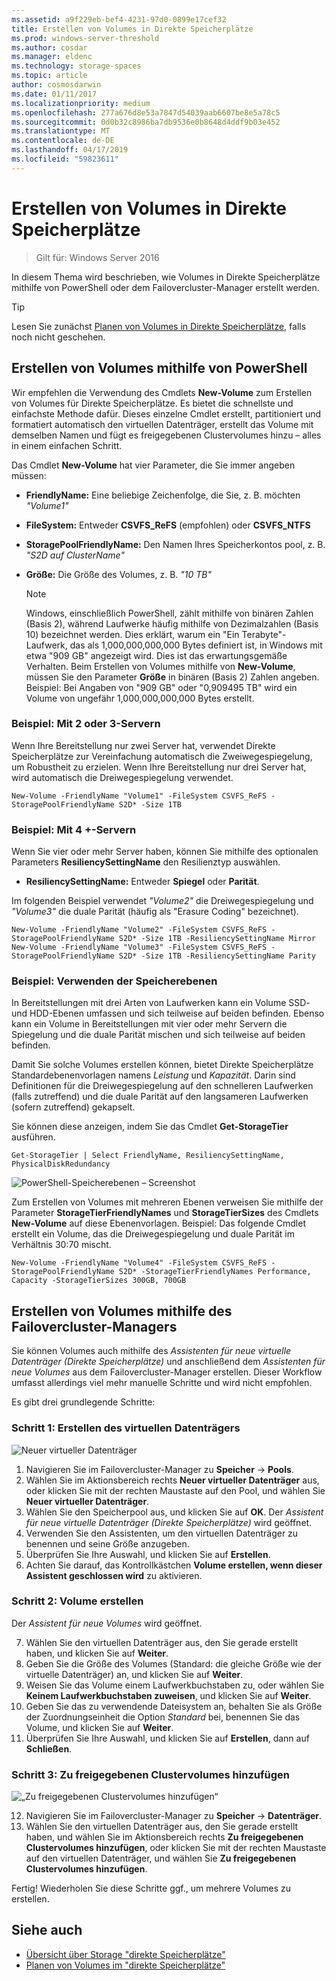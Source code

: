 ```yaml
---
ms.assetid: a9f229eb-bef4-4231-97d0-0899e17cef32
title: Erstellen von Volumes in Direkte Speicherplätze
ms.prod: windows-server-threshold
ms.author: cosdar
ms.manager: eldenc
ms.technology: storage-spaces
ms.topic: article
author: cosmosdarwin
ms.date: 01/11/2017
ms.localizationpriority: medium
ms.openlocfilehash: 277a676d8e53a7847d54039aab6607be8e5a78c5
ms.sourcegitcommit: 0d0b32c8986ba7db9536e0b8648d4ddf9b03e452
ms.translationtype: MT
ms.contentlocale: de-DE
ms.lasthandoff: 04/17/2019
ms.locfileid: "59823611"
---
```

# <a name="creating-volumes-in-storage-spaces-direct"></a>Erstellen von Volumes in Direkte Speicherplätze

>Gilt für: Windows Server 2016

In diesem Thema wird beschrieben, wie Volumes in Direkte Speicherplätze mithilfe von PowerShell oder dem Failovercluster-Manager erstellt werden.

   >[!TIP]
   >  Lesen Sie zunächst [Planen von Volumes in Direkte Speicherplätze](plan-volumes.md), falls noch nicht geschehen.

## <a name="create-volumes-using-powershell"></a>Erstellen von Volumes mithilfe von PowerShell

Wir empfehlen die Verwendung des Cmdlets **New-Volume** zum Erstellen von Volumes für Direkte Speicherplätze. Es bietet die schnellste und einfachste Methode dafür. Dieses einzelne Cmdlet erstellt, partitioniert und formatiert automatisch den virtuellen Datenträger, erstellt das Volume mit demselben Namen und fügt es freigegebenen Clustervolumes hinzu – alles in einem einfachen Schritt.

Das Cmdlet **New-Volume** hat vier Parameter, die Sie immer angeben müssen:

- **FriendlyName:** Eine beliebige Zeichenfolge, die Sie, z. B. möchten *"Volume1"*
- **FileSystem:** Entweder **CSVFS_ReFS** (empfohlen) oder **CSVFS_NTFS**
- **StoragePoolFriendlyName:** Den Namen Ihres Speicherkontos pool, z. B. *"S2D auf ClusterName"*
- **Größe:** Die Größe des Volumes, z. B. *"10 TB"*

   >[!NOTE]
   >  Windows, einschließlich PowerShell, zählt mithilfe von binären Zahlen (Basis 2), während Laufwerke häufig mithilfe von Dezimalzahlen (Basis 10) bezeichnet werden. Dies erklärt, warum ein "Ein Terabyte"-Laufwerk, das als 1,000,000,000,000 Bytes definiert ist, in Windows mit etwa "909 GB" angezeigt wird. Dies ist das erwartungsgemäße Verhalten. Beim Erstellen von Volumes mithilfe von **New-Volume**, müssen Sie den Parameter **Größe** in binären (Basis 2) Zahlen angeben. Beispiel: Bei Angaben von "909 GB" oder "0,909495 TB" wird ein Volume von ungefähr 1,000,000,000,000 Bytes erstellt.

### <a name="example-with-2-or-3-servers"></a>Beispiel: Mit 2 oder 3-Servern

Wenn Ihre Bereitstellung nur zwei Server hat, verwendet Direkte Speicherplätze zur Vereinfachung automatisch die Zweiwegespiegelung, um Robustheit zu erzielen. Wenn Ihre Bereitstellung nur drei Server hat, wird automatisch die Dreiwegespiegelung verwendet.

```
New-Volume -FriendlyName "Volume1" -FileSystem CSVFS_ReFS -StoragePoolFriendlyName S2D* -Size 1TB
```

### <a name="example-with-4-servers"></a>Beispiel: Mit 4 +-Servern

Wenn Sie vier oder mehr Server haben, können Sie mithilfe des optionalen Parameters **ResiliencySettingName** den Resilienztyp auswählen.

-   **ResiliencySettingName:** Entweder **Spiegel** oder **Parität**.

Im folgenden Beispiel verwendet *"Volume2"* die Dreiwegespiegelung und *"Volume3"* die duale Parität (häufig als "Erasure Coding" bezeichnet).

```
New-Volume -FriendlyName "Volume2" -FileSystem CSVFS_ReFS -StoragePoolFriendlyName S2D* -Size 1TB -ResiliencySettingName Mirror
New-Volume -FriendlyName "Volume3" -FileSystem CSVFS_ReFS -StoragePoolFriendlyName S2D* -Size 1TB -ResiliencySettingName Parity
```

### <a name="example-using-storage-tiers"></a>Beispiel: Verwenden der Speicherebenen

In Bereitstellungen mit drei Arten von Laufwerken kann ein Volume SSD- und HDD-Ebenen umfassen und sich teilweise auf beiden befinden. Ebenso kann ein Volume in Bereitstellungen mit vier oder mehr Servern die Spiegelung und die duale Parität mischen und sich teilweise auf beiden befinden.

Damit Sie solche Volumes erstellen können, bietet Direkte Speicherplätze Standardebenenvorlagen namens *Leistung* und *Kapazität*. Darin sind Definitionen für die Dreiwegespiegelung auf den schnelleren Laufwerken (falls zutreffend) und die duale Parität auf den langsameren Laufwerken (sofern zutreffend) gekapselt.

Sie können diese anzeigen, indem Sie das Cmdlet **Get-StorageTier** ausführen.

```
Get-StorageTier | Select FriendlyName, ResiliencySettingName, PhysicalDiskRedundancy
```

![PowerShell-Speicherebenen – Screenshot](media/creating-volumes/storage-tiers-screenshot.png)

Zum Erstellen von Volumes mit mehreren Ebenen verweisen Sie mithilfe der Parameter **StorageTierFriendlyNames** und **StorageTierSizes** des Cmdlets **New-Volume** auf diese Ebenenvorlagen. Beispiel: Das folgende Cmdlet erstellt ein Volume, das die Dreiwegespiegelung und duale Parität im Verhältnis 30:70 mischt.

```
New-Volume -FriendlyName "Volume4" -FileSystem CSVFS_ReFS -StoragePoolFriendlyName S2D* -StorageTierFriendlyNames Performance, Capacity -StorageTierSizes 300GB, 700GB
```

## <a name="create-volumes-using-failover-cluster-manager"></a>Erstellen von Volumes mithilfe des Failovercluster-Managers

Sie können Volumes auch mithilfe des *Assistenten für neue virtuelle Datenträger (Direkte Speicherplätze)* und anschließend dem *Assistenten für neue Volumes* aus dem Failovercluster-Manager erstellen. Dieser Workflow umfasst allerdings viel mehr manuelle Schritte und wird nicht empfohlen.

Es gibt drei grundlegende Schritte:

### <a name="step-1-create-virtual-disk"></a>Schritt 1: Erstellen des virtuellen Datenträgers

![Neuer virtueller Datenträger](media/creating-volumes/GUI-Step-1.png)

1. Navigieren Sie im Failovercluster-Manager zu **Speicher** -> **Pools**.
2. Wählen Sie im Aktionsbereich rechts **Neuer virtueller Datenträger** aus, oder klicken Sie mit der rechten Maustaste auf den Pool, und wählen Sie **Neuer virtueller Datenträger**.
3. Wählen Sie den Speicherpool aus, und klicken Sie auf **OK**. Der *Assistent für neue virtuelle Datenträger (Direkte Speicherplätze)* wird geöffnet.
4. Verwenden Sie den Assistenten, um den virtuellen Datenträger zu benennen und seine Größe anzugeben.
5. Überprüfen Sie Ihre Auswahl, und klicken Sie auf **Erstellen**.
6. Achten Sie darauf, das Kontrollkästchen **Volume erstellen, wenn dieser Assistent geschlossen wird** zu aktivieren.

### <a name="step-2-create-volume"></a>Schritt 2: Volume erstellen

Der *Assistent für neue Volumes* wird geöffnet.

7. Wählen Sie den virtuellen Datenträger aus, den Sie gerade erstellt haben, und klicken Sie auf **Weiter**.
8. Geben Sie die Größe des Volumes (Standard: die gleiche Größe wie der virtuelle Datenträger) an, und klicken Sie auf **Weiter**. 
9. Weisen Sie das Volume einem Laufwerkbuchstaben zu, oder wählen Sie **Keinem Laufwerkbuchstaben zuweisen**, und klicken Sie auf **Weiter**.
10. Geben Sie das zu verwendende Dateisystem an, behalten Sie als Größe der Zuordnungseinheit die Option *Standard* bei, benennen Sie das Volume, und klicken Sie auf **Weiter**.
11. Überprüfen Sie Ihre Auswahl, und klicken Sie auf **Erstellen**, dann auf **Schließen**.

### <a name="step-3-add-to-cluster-shared-volumes"></a>Schritt 3: Zu freigegebenen Clustervolumes hinzufügen

![„Zu freigegebenen Clustervolumes hinzufügen“](media/creating-volumes/GUI-Step-2.png)

12. Navigieren Sie im Failovercluster-Manager zu **Speicher** -> **Datenträger**.
13. Wählen Sie den virtuellen Datenträger aus, den Sie gerade erstellt haben, und wählen Sie im Aktionsbereich rechts **Zu freigegebenen Clustervolumes hinzufügen**, oder klicken Sie mit der rechten Maustaste auf den virtuellen Datenträger, und wählen Sie **Zu freigegebenen Clustervolumes hinzufügen**.

Fertig! Wiederholen Sie diese Schritte ggf., um mehrere Volumes zu erstellen.

## <a name="see-also"></a>Siehe auch

- [Übersicht über Storage "direkte Speicherplätze"](storage-spaces-direct-overview.md)
- [Planen von Volumes im "direkte Speicherplätze"](plan-volumes.md)
